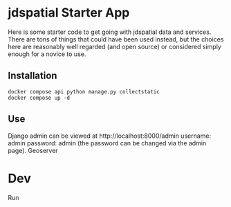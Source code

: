 # jdspatial Starter App

Here is some starter code to get going with jdspatial data and services.  There are tons of things that could have
been used instead, but the choices here are reasonably well regarded (and open source) or considered simply enough 
for a novice to use. 

## Installation

```
docker compose api python manage.py collectstatic
docker compose up -d
```

## Use
Django admin can be viewed at http://localhost:8000/admin  username: admin password: admin (the password can be changed via the admin page).
Geoserver 

# Dev 

Run 